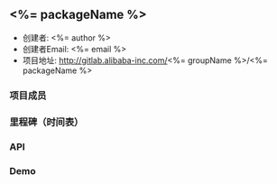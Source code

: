 ## <%= packageName %>

- 创建者: <%= author %>
- 创建者Email: <%= email %>
- 项目地址: http://gitlab.alibaba-inc.com/<%= groupName %>/<%= packageName %>

### 项目成员

### 里程碑（时间表）

### API

### Demo

